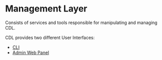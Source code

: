 # Management Layer
Consists of services and tools responsible for manipulating and managing CDL.

CDL provides two different User Interfaces:

* [CLI]
* [Admin Web Panel]

[CLI]: ./cli.md
[Admin Web Panel]: ./web_admin.md
